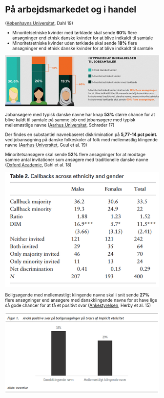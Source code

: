 # På arbejdsmarkedet og i handel

([Københavns Universitet](https://menneskeret.dk/sites/menneskeret.dk/files/media/dokumenter/malte\_dahl\_forskning.pdf), Dahl 19)

* Minoritetsetniske kvinder med tørklæde skal sende **60%** flere ansøgninger end etnisk danske kvinder for at blive indkaldt til samtale
* Minoritetsetniske kvinder uden tørklæde skal sende **18%** flere ansøgninger end etnisk danske kvinder for at blive indkaldt til samtale

![Københavns Universitet, Dahl 19](<../../../.gitbook/assets/billede (8).png>)

Jobansøgere med typisk danske navne har knap **53%** større chance for at blive kaldt til samtale på samme job end jobansøgere med typisk mellemøstlige navne ([Aarhus Universitet](https://bss.au.dk/om-aarhus-bss/nyheder/vis/artikel/peter-kommer-lettere-til-jobsamtale-end-ali), Schrøder 17)

Der findes en substantiel navnebaseret diskrimination på **5,77-14 pct point.** ved jobansøgning på danske folkeskoler af folk med mellemøstlig klingende navne ([Aarhus Universitet](https://onlinelibrary.wiley.com/doi/abs/10.1111/puar.13094), Guul et al. 19)

Minoritetsansøgere skal sende **52%** flere ansøgninger for at modtage samme antal invitationer som ansøgere med traditionelle danske navne ([Oxford Academic](https://academic.oup.com/esr/article-abstract/34/4/402/5047111), Dahl et al. 18)

![Oxford Academic, Table 2.](<../../../.gitbook/assets/billede (6) (1).png>)

Boligsøgende med mellemøstligt klingende navne skal i snit sende **27%** flere ansøgninger end ansøgere med danskklingende navne for at have lige så gode chancer for at få et positivt svar ([Ankestyrelsen](https://ast.dk/filer/ankestyrelsen-generelt/antidiskriminationsenheden/rapport-om-etnisk-diskrimination-pa-boligmarkedet.pdf/@@download/file/Rapport%20om%20etnisk%20diskrimination%20p%C3%A5%20boligmarkedet.pdf), Herby et al. 15)

![Ankestyrelsen, Herby et al. 15](<../../../.gitbook/assets/billede (11).png>)
